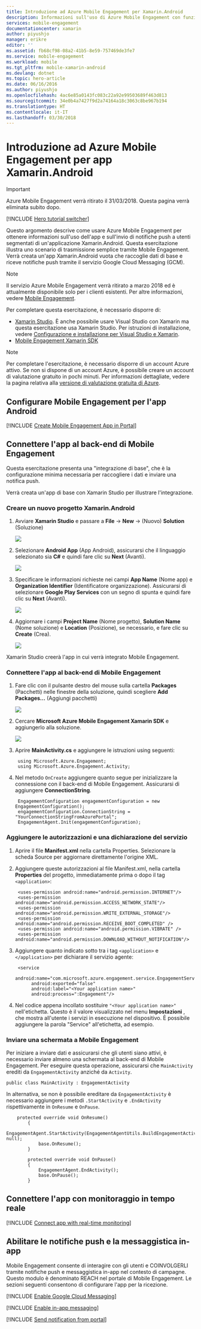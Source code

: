 ```yaml
---
title: Introduzione ad Azure Mobile Engagement per Xamarin.Android
description: Informazioni sull'uso di Azure Mobile Engagement con funzionalità di analisi e notifiche push per le app Xamarin.Android.
services: mobile-engagement
documentationcenter: xamarin
author: piyushjo
manager: erikre
editor: ''
ms.assetid: fb68cf98-08a2-41b5-8e59-757469de3fe7
ms.service: mobile-engagement
ms.workload: mobile
ms.tgt_pltfrm: mobile-xamarin-android
ms.devlang: dotnet
ms.topic: hero-article
ms.date: 06/16/2016
ms.author: piyushjo
ms.openlocfilehash: 4ac6e85a0143fc083c22a92e99503689f463d813
ms.sourcegitcommit: 34e0b4a7427f9d2a74164a18c3063c8be967b194
ms.translationtype: HT
ms.contentlocale: it-IT
ms.lasthandoff: 03/30/2018
---
```

# <a name="get-started-with-azure-mobile-engagement-for-xamarinandroid-apps"></a>Introduzione ad Azure Mobile Engagement per app Xamarin.Android
> [!IMPORTANT]
> Azure Mobile Engagement verrà ritirato il 31/03/2018. Questa pagina verrà eliminata subito dopo.
> 

[!INCLUDE [Hero tutorial switcher](../../includes/mobile-engagement-hero-tutorial-switcher.md)]

Questo argomento descrive come usare Azure Mobile Engagement per ottenere informazioni sull'uso dell'app e sull'invio di notifiche push a utenti segmentati di un'applicazione Xamarin.Android.
Questa esercitazione illustra uno scenario di trasmissione semplice tramite Mobile Engagement. Verrà creata un'app Xamarin.Android vuota che raccoglie dati di base e riceve notifiche push tramite il servizio Google Cloud Messaging (GCM).

> [!NOTE]
> Il servizio Azure Mobile Engagement verrà ritirato a marzo 2018 ed è attualmente disponibile solo per i clienti esistenti. Per altre informazioni, vedere [Mobile Engagement](https://azure.microsoft.com/en-us/services/mobile-engagement/).

Per completare questa esercitazione, è necessario disporre di:

* [Xamarin Studio](http://xamarin.com/studio). È anche possibile usare Visual Studio con Xamarin ma questa esercitazione usa Xamarin Studio. Per istruzioni di installazione, vedere [Configurazione e installazione per Visual Studio e Xamarin](https://msdn.microsoft.com/library/mt613162.aspx).
* [Mobile Engagement Xamarin SDK](https://www.nuget.org/packages/Microsoft.Azure.Engagement.Xamarin/)

> [!NOTE]
> Per completare l'esercitazione, è necessario disporre di un account Azure attivo. Se non si dispone di un account Azure, è possibile creare un account di valutazione gratuito in pochi minuti. Per informazioni dettagliate, vedere la pagina relativa alla [versione di valutazione gratuita di Azure](https://azure.microsoft.com/pricing/free-trial/?WT.mc_id=A0E0E5C02&amp;returnurl=http%3A%2F%2Fazure.microsoft.com%2Fen-us%2Fdocumentation%2Farticles%2Fmobile-engagement-xamarin-android-get-started).
> 
> 

## <a id="setup-azme"></a>Configurare Mobile Engagement per l'app Android
[!INCLUDE [Create Mobile Engagement App in Portal](../../includes/mobile-engagement-create-app-in-portal-new.md)]

## <a id="connecting-app"></a>Connettere l'app al back-end di Mobile Engagement
Questa esercitazione presenta una "integrazione di base", che è la configurazione minima necessaria per raccogliere i dati e inviare una notifica push. 

Verrà creata un'app di base con Xamarin Studio per illustrare l'integrazione.

### <a name="create-a-new-xamarinandroid-project"></a>Creare un nuovo progetto Xamarin.Android
1. Avviare **Xamarin Studio** e passare a **File** -> **New** ->  (Nuovo) **Solution** (Soluzione) 
   
    ![][1]
2. Selezionare **Android App** (App Android), assicurarsi che il linguaggio selezionato sia **C#** e quindi fare clic su **Next** (Avanti).
   
    ![][2]
3. Specificare le informazioni richieste nei campi **App Name** (Nome app) e **Organization Identifier** (Identificatore organizzazione). Assicurarsi di selezionare **Google Play Services** con un segno di spunta e quindi fare clic su **Next** (Avanti). 
   
    ![][3]
4. Aggiornare i campi **Project Name** (Nome progetto), **Solution Name** (Nome soluzione) e **Location** (Posizione), se necessario, e fare clic su **Create** (Crea).
   
    ![][4]

Xamarin Studio creerà l'app in cui verrà integrato Mobile Engagement. 

### <a name="connect-your-app-to-mobile-engagement-backend"></a>Connettere l'app al back-end di Mobile Engagement
1. Fare clic con il pulsante destro del mouse sulla cartella **Packages** (Pacchetti) nelle finestre della soluzione, quindi scegliere **Add Packages...** (Aggiungi pacchetti)
   
    ![][5]
2. Cercare **Microsoft Azure Mobile Engagement Xamarin SDK** e aggiungerlo alla soluzione.  
   
    ![][6]
3. Aprire **MainActivity.cs** e aggiungere le istruzioni using seguenti:
   
        using Microsoft.Azure.Engagement;
        using Microsoft.Azure.Engagement.Activity;
4. Nel metodo `OnCreate` aggiungere quanto segue per inizializzare la connessione con il back-end di Mobile Engagement. Assicurarsi di aggiungere **ConnectionString**. 
   
        EngagementConfiguration engagementConfiguration = new EngagementConfiguration();
        engagementConfiguration.ConnectionString = "YourConnectionStringFromAzurePortal";
        EngagementAgent.Init(engagementConfiguration);

### <a name="add-permissions-and-a-service-declaration"></a>Aggiungere le autorizzazioni e una dichiarazione del servizio
1. Aprire il file **Manifest.xml** nella cartella Properties. Selezionare la scheda Source per aggiornare direttamente l'origine XML.
2. Aggiungere queste autorizzazioni al file Manifest.xml, nella cartella **Properties** del progetto, immediatamente prima o dopo il tag `<application>`:
   
        <uses-permission android:name="android.permission.INTERNET"/>
        <uses-permission android:name="android.permission.ACCESS_NETWORK_STATE"/>
        <uses-permission android:name="android.permission.WRITE_EXTERNAL_STORAGE"/>
        <uses-permission android:name="android.permission.RECEIVE_BOOT_COMPLETED" />
        <uses-permission android:name="android.permission.VIBRATE" />
        <uses-permission android:name="android.permission.DOWNLOAD_WITHOUT_NOTIFICATION"/>
3. Aggiungere quanto indicato sotto tra i tag `<application>` e `</application>` per dichiarare il servizio agente:
   
        <service
             android:name="com.microsoft.azure.engagement.service.EngagementService"
             android:exported="false"
             android:label="<Your application name>"
             android:process=":Engagement"/>
4. Nel codice appena incollato sostituire `"<Your application name>"` nell'etichetta. Questo è il valore visualizzato nel menu **Impostazioni** , che mostra all'utente i servizi in esecuzione nel dispositivo. È possibile aggiungere la parola "Service" all'etichetta, ad esempio.

### <a name="send-a-screen-to-mobile-engagement"></a>Inviare una schermata a Mobile Engagement
Per iniziare a inviare dati e assicurarsi che gli utenti siano attivi, è necessario inviare almeno una schermata al back-end di Mobile Engagement. Per eseguire questa operazione, assicurarsi che `MainActivity` erediti da `EngagementActivity` anziché da `Activity`.

    public class MainActivity : EngagementActivity

In alternativa, se non è possibile ereditare da `EngagementActivity` è necessario aggiungere i metodi `.StartActivity` e `.EndActivity` rispettivamente in `OnResume` e `OnPause`.  

        protected override void OnResume()
            {
                EngagementAgent.StartActivity(EngagementAgentUtils.BuildEngagementActivityName(Java.Lang.Class.FromType(this.GetType())), null);
                base.OnResume();             
            }

            protected override void OnPause()
            {
                EngagementAgent.EndActivity();
                base.OnPause();            
            }

## <a id="monitor"></a>Connettere l'app con monitoraggio in tempo reale
[!INCLUDE [Connect app with real-time monitoring](../../includes/mobile-engagement-connect-app-with-monitor.md)]

## <a id="integrate-push"></a>Abilitare le notifiche push e la messaggistica in-app
Mobile Engagement consente di interagire con gli utenti e COINVOLGERLI tramite notifiche push e messaggistica in-app nel contesto di campagne. Questo modulo è denominato REACH nel portale di Mobile Engagement.
Le sezioni seguenti consentono di configurare l'app per la ricezione.

[!INCLUDE [Enable Google Cloud Messaging](../../includes/mobile-engagement-enable-google-cloud-messaging.md)]

[!INCLUDE [Enable in-app messaging](../../includes/mobile-engagement-android-send-push.md)]

[!INCLUDE [Send notification from portal](../../includes/mobile-engagement-android-send-push-from-portal.md)]

<!-- Images -->
[1]: ./media/mobile-engagement-xamarin-android-get-started/1.png
[2]: ./media/mobile-engagement-xamarin-android-get-started/2.png
[3]: ./media/mobile-engagement-xamarin-android-get-started/3.png
[4]: ./media/mobile-engagement-xamarin-android-get-started/4.png
[5]: ./media/mobile-engagement-xamarin-android-get-started/5.png
[6]: ./media/mobile-engagement-xamarin-android-get-started/6.png
